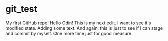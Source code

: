 # git_test
My first GitHub repo!
Hello Odin!
This is my next edit. I want to see it's modified state.
Adding some text. And again, this is just to see if I can stage and commit by myself.
One more time just for good measure.